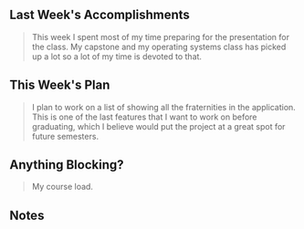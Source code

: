 ## Last Week's Accomplishments

> This week I spent most of my time preparing for the presentation for the class. My capstone and my operating systems class has picked up a lot so a lot of my time is devoted to that.

## This Week's Plan

> I plan to work on a list of showing all the fraternities in the application. This is one of the last features that I want to work on before graduating, which I believe would put the project at a great spot for future semesters.

## Anything Blocking?

> My course load.

## Notes

> 
